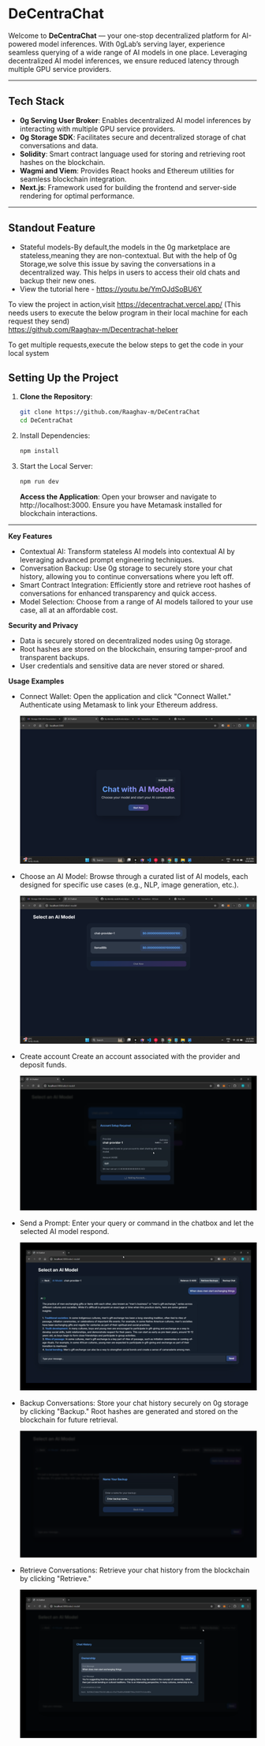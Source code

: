 # **DeCentraChat**

Welcome to **DeCentraChat** — your one-stop decentralized platform for AI-powered model inferences. With 0gLab’s serving layer, experience seamless querying of a wide range of AI models in one place. Leveraging decentralized AI model inferences, we ensure reduced latency through multiple GPU service providers.

---

## **Tech Stack**

- **0g Serving User Broker**: Enables decentralized AI model inferences by interacting with multiple GPU service providers.
- **0g Storage SDK**: Facilitates secure and decentralized storage of chat conversations and data.
- **Solidity**: Smart contract language used for storing and retrieving root hashes on the blockchain.
- **Wagmi and Viem**: Provides React hooks and Ethereum utilities for seamless blockchain integration.
- **Next.js**: Framework used for building the frontend and server-side rendering for optimal performance.

---

## **Standout Feature**
- Stateful models-By default,the models in the 0g marketplace are stateless,meaning they are non-contextual. But with the help of 0g Storage,we solve this issue by saving the conversations in a decentralized way. This helps in users to access their old chats and backup their new ones.
- View the tutorial here - https://youtu.be/YmOJdSoBU6Y

To view the project in action,visit https://decentrachat.vercel.app/  (This needs users to execute the below program in their local machine for each request they send)<br>
https://github.com/Raaghav-m/Decentrachat-helper

To get multiple requests,execute the below steps to get the code in your local system

## **Setting Up the Project**


1. **Clone the Repository**:
   ```bash
   git clone https://github.com/Raaghav-m/DeCentraChat
   cd DeCentraChat
   ```
2. Install Dependencies:
   ```bash
   npm install
   ```
3. Start the Local Server:
   ```bash
   npm run dev
   ```
   **Access the Application**: Open your browser and navigate to http://localhost:3000. Ensure you have Metamask installed for blockchain interactions.

---

**Key Features**

- Contextual AI: Transform stateless AI models into contextual AI by leveraging advanced prompt engineering techniques.
- Conversation Backup: Use 0g storage to securely store your chat history, allowing you to continue conversations where you left off.
- Smart Contract Integration: Efficiently store and retrieve root hashes of conversations for enhanced transparency and quick access.
- Model Selection: Choose from a range of AI models tailored to your use case, all at an affordable cost.

**Security and Privacy**

- Data is securely stored on decentralized nodes using 0g storage.
- Root hashes are stored on the blockchain, ensuring tamper-proof and transparent backups.
- User credentials and sensitive data are never stored or shared.

**Usage Examples**

- Connect Wallet:
  Open the application and click "Connect Wallet."
  Authenticate using Metamask to link your Ethereum address.

  ![Connect Wallet](./assets/startpage.png)

- Choose an AI Model:
  Browse through a curated list of AI models, each designed for specific use cases (e.g., NLP, image generation, etc.).

  ![Choose an AI Model](./assets/models.png)

- Create account
  Create an account associated with the provider and deposit funds.

  ![Create account](./assets/createaccount.png)

- Send a Prompt:
  Enter your query or command in the chatbox and let the selected AI model respond.

  ![Send a Prompt](./assets/send-prompt.png)

- Backup Conversations:
  Store your chat history securely on 0g storage by clicking "Backup." Root hashes are generated and stored on the blockchain for future retrieval.

  ![Backup Conversations](./assets/backupchat.png)

- Retrieve Conversations:
  Retrieve your chat history from the blockchain by clicking "Retrieve."

  ![Retrieve Conversations](./assets/retrievebackup.png)
